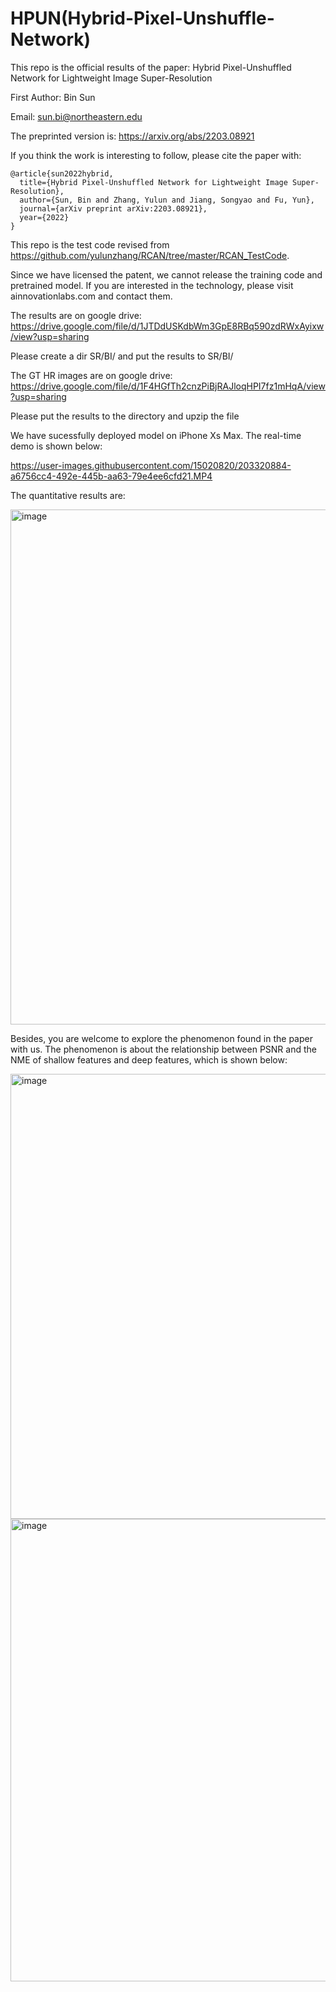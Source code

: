 # HPUN(Hybrid-Pixel-Unshuffle-Network)
This repo is the official results of the paper:
Hybrid Pixel-Unshuffled Network for Lightweight Image Super-Resolution

First Author: Bin Sun

Email: sun.bi@northeastern.edu

The preprinted version is: https://arxiv.org/abs/2203.08921

If you think the work is interesting to follow, please cite the paper with:
```
@article{sun2022hybrid,
  title={Hybrid Pixel-Unshuffled Network for Lightweight Image Super-Resolution},
  author={Sun, Bin and Zhang, Yulun and Jiang, Songyao and Fu, Yun},
  journal={arXiv preprint arXiv:2203.08921},
  year={2022}
}
```
This repo is the test code revised from https://github.com/yulunzhang/RCAN/tree/master/RCAN_TestCode.

Since we have licensed the patent, we cannot release the training code and pretrained model. If you are interested in the technology, please visit ainnovationlabs.com and contact them.

The results are on google drive:
https://drive.google.com/file/d/1JTDdUSKdbWm3GpE8RBq590zdRWxAyixw/view?usp=sharing

Please create a dir SR/BI/ and put the results to SR/BI/


The GT HR images are on google drive:
https://drive.google.com/file/d/1F4HGfTh2cnzPiBjRAJloqHPI7fz1mHqA/view?usp=sharing

Please put the results to the directory and upzip the file

We have sucessfully deployed model on iPhone Xs Max. The real-time demo is shown below:


https://user-images.githubusercontent.com/15020820/203320884-a6756cc4-492e-445b-aa63-79e4ee6cfd21.MP4

The quantitative results are:

<img width="824" alt="image" src="https://user-images.githubusercontent.com/15020820/203330426-2373bc06-013b-4cdf-bb18-4c9bcc4569cc.png">

Besides, you are welcome to explore the phenomenon found in the paper with us. The phenomenon is about the relationship between PSNR and the NME of shallow features and deep features,  which is shown below:

<img width="712" alt="image" src="https://user-images.githubusercontent.com/15020820/203328068-825e4166-6324-4da6-a18a-554539bf91c7.png">

<img width="740" alt="image" src="https://user-images.githubusercontent.com/15020820/203327950-38c34b13-e252-415d-b752-e37bc3c0a7bc.png">


